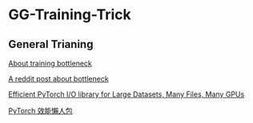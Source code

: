 # GG-Training-Trick

## General Trianing

[About training bottleneck](https://discuss.pytorch.org/t/how-to-prefetch-data-when-processing-with-gpu/548/19)

[A reddit post about bottleneck](https://www.reddit.com/r/MachineLearning/comments/qr0rck/d_how_to_avoid_cpu_bottlenecking_in_pytorch/)

[Efficient PyTorch I/O library for Large Datasets, Many Files, Many GPUs](https://pytorch.org/blog/efficient-pytorch-io-library-for-large-datasets-many-files-many-gpus/)

[PyTorch 效能懶人包](https://hackmd.io/@-CDCNK_qTUicXsissQsHMA/SJ6Gjpxv8)
